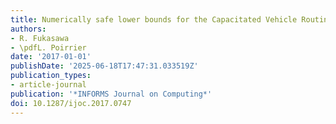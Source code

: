 ```yaml
---
title: Numerically safe lower bounds for the Capacitated Vehicle Routing Problem
authors:
- R. Fukasawa
- \pdfL. Poirrier
date: '2017-01-01'
publishDate: '2025-06-18T17:47:31.033519Z'
publication_types:
- article-journal
publication: '*INFORMS Journal on Computing*'
doi: 10.1287/ijoc.2017.0747
---
```

